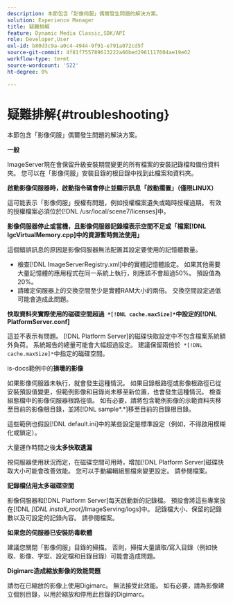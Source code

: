 ```yaml
---
description: 本節包含「影像伺服」偶爾發生問題的解決方案。
solution: Experience Manager
title: 疑難排解
feature: Dynamic Media Classic,SDK/API
role: Developer,User
exl-id: b80d3c9a-a0c4-4944-9f91-e791a072cd5f
source-git-commit: 4f81f755789613222a66bed2961117604ae19e62
workflow-type: tm+mt
source-wordcount: '522'
ht-degree: 0%

---
```


# 疑難排解{#troubleshooting}

本節包含「影像伺服」偶爾發生問題的解決方案。

**一般**

ImageServer現在會保留升級安裝期間變更的所有檔案的安裝記錄檔和備份資料夾。 您可以在「影像伺服」安裝目錄的根目錄中找到此檔案和資料夾。

**啟動影像伺服器時，啟動指令碼會停止並顯示訊息「啟動擱置」（僅限LINUX）**

這可能表示「影像伺服」授權有問題，例如授權檔案遺失或臨時授權過期。 有效的授權檔案必須位於[!DNL /usr/local/scene7/licenses]中。

**影像伺服器停止或當機，且影像伺服器記錄檔表示空間不足或「檔案[!DNL IgcVirtualMemory.cpp]中的資源暫時無法使用」**

這個錯誤訊息的原因是影像伺服器無法配置其設定要使用的記憶體數量。

* 檢查[!DNL ImageServerRegistry.xml]中的實體記憶體設定。 如果其他需要大量記憶體的應用程式在同一系統上執行，則應該不會超過50%。 預設值為20%。
* 請確定伺服器上的交換空間至少是實體RAM大小的兩倍。 交換空間設定過低可能會造成此問題。

**快取資料夾實際使用的磁碟空間超過` *[!DNL cache.maxSize]*`中設定的[!DNL PlatformServer.conf]**

這並不表示有問題。 [!DNL Platform Server]的磁碟快取設定中不包含檔案系統額外負荷。 系統報告的總量可能會大幅超過設定。 建議保留兩倍於` *[!DNL cache.maxSize]*`中指定的磁碟空間。

is-docs範例中的&#x200B;**損壞的影像**

如果影像伺服器未執行，就會發生這種情況。 如果目錄根路徑或影像根路徑已從安裝預設值變更，但範例影像和目錄尚未移至新位置，也會發生這種情況。 檢查組態檔中的影像伺服器根路徑值。 如有必要，請將包含範例影像的示範資料夾移至目前的影像根目錄，並將[!DNL sample*.*]移至目前的目錄根目錄。

這些範例也假設[!DNL default.ini]中的某些設定是標準設定（例如，不得啟用模糊化或鎖定）。

大量運作時間之後&#x200B;**太多快取遺漏**

視伺服器使用狀況而定，在磁碟空間可用時，增加[!DNL Platform Server]磁碟快取大小可能會改善效能。 您可以手動編輯組態檔來變更設定。 請參閱檔案。

**記錄檔佔用太多磁碟空間**

影像伺服器和[!DNL Platform Server]每天啟動新的記錄檔。 預設會將這些專案放在[!DNL *[!DNL install_root]*/ImageServing/logs]中。 記錄檔大小、保留的記錄數以及可設定的記錄內容。 請參閱檔案。

**如果您的伺服器已安裝防毒軟體**

建議您關閉「影像伺服」目錄的掃描。 否則，掃描大量讀取/寫入目錄（例如快取、影像、字型、設定檔和目錄目錄）可能會造成問題。

**Digimarc造成縮放影像的效能問題**

請勿在已縮放的影像上使用Digimarc。 無法接受此效能。 如有必要，請為影像建立個別目錄，以用於縮放和停用此目錄的Digimarc。
